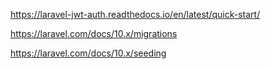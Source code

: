 https://laravel-jwt-auth.readthedocs.io/en/latest/quick-start/

https://laravel.com/docs/10.x/migrations

https://laravel.com/docs/10.x/seeding